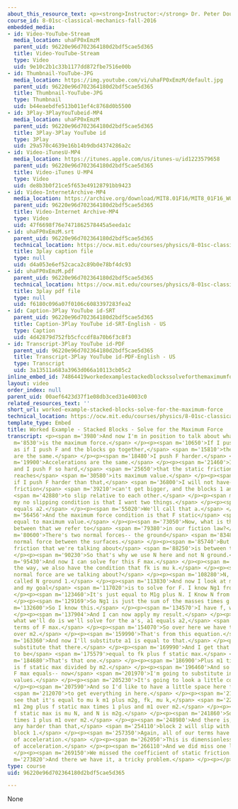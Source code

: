 ```yaml
---
about_this_resource_text: <p><strong>Instructor:</strong> Dr. Peter Dourmashkin</p>
course_id: 8-01sc-classical-mechanics-fall-2016
embedded_media:
- id: Video-YouTube-Stream
  media_location: uhaFP0xEmzM
  parent_uid: 96220e96d702364180d2bdf5cae5d365
  title: Video-YouTube-Stream
  type: Video
  uid: 9e10c2b1c33b1177dd872fbe7516e00b
- id: Thumbnail-YouTube-JPG
  media_location: https://img.youtube.com/vi/uhaFP0xEmzM/default.jpg
  parent_uid: 96220e96d702364180d2bdf5cae5d365
  title: Thumbnail-YouTube-JPG
  type: Thumbnail
  uid: b44eaebdfe513b011ef4c8768d0b5500
- id: 3Play-3PlayYouTubeid-MP4
  media_location: uhaFP0xEmzM
  parent_uid: 96220e96d702364180d2bdf5cae5d365
  title: 3Play-3Play YouTube id
  type: 3Play
  uid: 29a570c4639e16b14b9dbd4374286a2c
- id: Video-iTunesU-MP4
  media_location: https://itunes.apple.com/us/itunes-u/id1223579658
  parent_uid: 96220e96d702364180d2bdf5cae5d365
  title: Video-iTunes U-MP4
  type: Video
  uid: de8b3b0f21ce5f653e49128791bb9423
- id: Video-InternetArchive-MP4
  media_location: https://archive.org/download/MIT8.01F16/MIT8_01F16_W02PS01v02_2_360p.mp4
  parent_uid: 96220e96d702364180d2bdf5cae5d365
  title: Video-Internet Archive-MP4
  type: Video
  uid: 47f6698f76e7471862578445a5eeda1c
- id: uhaFP0xEmzM.srt
  parent_uid: 96220e96d702364180d2bdf5cae5d365
  technical_location: https://ocw.mit.edu/courses/physics/8-01sc-classical-mechanics-fall-2016/week-2-newtons-laws/ps.2.2-worked-example-pushing-stacked-blocks/worked-example-stacked-blocks-solve-for-the-maximum-force/uhaFP0xEmzM.srt
  title: 3play caption file
  type: null
  uid: d4a053e6ef52caca2c89b0e78bf4dc93
- id: uhaFP0xEmzM.pdf
  parent_uid: 96220e96d702364180d2bdf5cae5d365
  technical_location: https://ocw.mit.edu/courses/physics/8-01sc-classical-mechanics-fall-2016/week-2-newtons-laws/ps.2.2-worked-example-pushing-stacked-blocks/worked-example-stacked-blocks-solve-for-the-maximum-force/uhaFP0xEmzM.pdf
  title: 3play pdf file
  type: null
  uid: f6180c096a07f0106c6083397283fea2
- id: Caption-3Play YouTube id-SRT
  parent_uid: 96220e96d702364180d2bdf5cae5d365
  title: Caption-3Play YouTube id-SRT-English - US
  type: Caption
  uid: 4d42879d752fb5cfccdf8a70b6f3c8f3
- id: Transcript-3Play YouTube id-PDF
  parent_uid: 96220e96d702364180d2bdf5cae5d365
  title: Transcript-3Play YouTube id-PDF-English - US
  type: Transcript
  uid: 3a13511a683a3963d066a10113cb05c2
inline_embed_id: 74864419workedexamplestackedblockssolveforthemaximumforce86112078
layout: video
order_index: null
parent_uid: 00aef6423d37f1e08db3ced31e4003c0
related_resources_text: ''
short_url: worked-example-stacked-blocks-solve-for-the-maximum-force
technical_location: https://ocw.mit.edu/courses/physics/8-01sc-classical-mechanics-fall-2016/week-2-newtons-laws/ps.2.2-worked-example-pushing-stacked-blocks/worked-example-stacked-blocks-solve-for-the-maximum-force
template_type: Embed
title: Worked Example - Stacked Blocks - Solve for the Maximum Force
transcript: <p><span m='3980'>And now I'm in position to talk about what</span> <span
  m='8530'>is the maximum force.</span> </p><p><span m='10650'>If I push F harder,
  as if I push F and the blocks go together,</span> <span m='15810'>the accelerations
  are the same.</span> </p><p><span m='18480'>I push F harder.</span> </p><p><span
  m='19900'>Accelerations are the same.</span> </p><p><span m='21460'>I push F harder,
  and I push F so hard,</span> <span m='25650'>that the static friction no longer
  reaches</span> <span m='30580'>its maximum value.</span> </p><p><span m='33580'>And
  if I push F harder than that,</span> <span m='36800'>I will not have-- the static
  friction</span> <span m='39210'>can't get bigger, and the blocks 1 and 2 will start</span>
  <span m='42880'>to slip relative to each other.</span> </p><p><span m='45290'>So
  my no slipping condition is that I want two things.</span> </p><p><span m='53080'>a1
  equals a2.</span> </p><p><span m='55020'>We'll call that a.</span> </p><p><span
  m='56456'>And the maximum force condition is that F static</span> <span m='66730'>is
  equal to maximum value.</span> </p><p><span m='73050'>Now, what is the normal force
  between that we refer to</span> <span m='79380'>in our fiction law?</span> </p><p><span
  m='80600'>There's two normal forces-- the ground</span> <span m='83480'>and the
  normal force between the surfaces.</span> </p><p><span m='85740'>But the static
  friction that we're talking about</span> <span m='88250'>is between the surfaces.</span>
  </p><p><span m='90230'>So that's why we use N here and not N ground.</span> </p><p><span
  m='95430'>And now I can solve for this F max.</span> </p><p><span m='100520'>By
  the way, we also have the condition that fk is mu k.</span> </p><p><span m='105690'>What
  normal force are we talking about?</span> </p><p><span m='108280'>N, which we've
  called N ground 1.</span> </p><p><span m='113830'>And now I look at my equations,
  and my goal</span> <span m='117020'>is to solve for F. I know Ng1 from this equation.</span>
  </p><p><span m='123460'>It's just equal to M1g plus N. I Know N from that equation.</span>
  </p><p><span m='129169'>So Ng1 is just the sum of the masses times g.</span> </p><p><span
  m='132600'>So I know this.</span> </p><p><span m='134570'>I have f, which is m2a.</span>
  </p><p><span m='137904'>And I can now apply my result.</span> </p><p><span m='144550'>So
  what we'll do is we'll solve for the a's, a1 equals a2,</span> <span m='151740'>in
  terms of F max.</span> </p><p><span m='154070'>So over here we have that a is f
  over m2.</span> </p><p><span m='159990'>That's from this equation.</span> </p><p><span
  m='163360'>And now I'll substitute a1 is equal to that.</span> </p><p><span m='167650'>I'll
  substitute that there.</span> </p><p><span m='169990'>And I get that F Max is going
  to be</span> <span m='175579'>equal to fk plus f static max.</span> </p><p><span
  m='184680'>That's that one.</span> </p><p><span m='186900'>Plus m1 times a1, which
  is f static max divided by m2.</span> </p><p><span m='196460'>And so I get that
  F max equals-- now</span> <span m='201970'>I'm going to substitute in all of these
  values.</span> </p><p><span m='205230'>It's going to look a little complicated.</span>
  </p><p><span m='207590'>And so I'd like to have a little space here for that,</span>
  <span m='212070'>to get everything in here.</span> </p><p><span m='218980'>And we'll
  see that it's equal to mu k m1 plus m2g, fk, mu k,</span> <span m='229870'>plus
  m1 2mg plus f static max times 1 plus and m1 over m2.</span> </p><p><span m='236770'>But
  f static max is mu N, and N is m2g.</span> </p><p><span m='241860'>So I get m2g
  times 1 plus m1 over m2.</span> </p><p><span m='248980'>And there is, if I push
  any harder than that,</span> <span m='254110'>block 2 will slip with respect to
  block 1.</span> </p><p><span m='257350'>Again, all of our terms have the dimensions
  of acceleration.</span> </p><p><span m='262050'>This is dimensionless-- 1, dimensions
  of acceleration.</span> </p><p><span m='266110'>And we did miss one little thing.</span>
  </p><p><span m='269150'>We missed the coefficient of static friction.</span> </p><p><span
  m='273820'>And there we have it, a tricky problem.</span> </p><p></p>
type: course
uid: 96220e96d702364180d2bdf5cae5d365

---
```

None